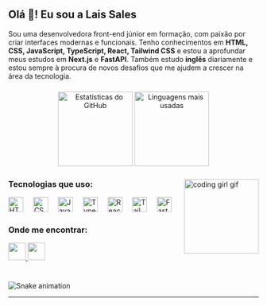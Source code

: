 <h2 align="left">Olá 👋! Eu sou a Lais Sales</h2>

<p align="left">
Sou uma desenvolvedora front-end júnior em formação, com paixão por criar interfaces modernas e funcionais. Tenho conhecimentos em <strong>HTML, CSS, JavaScript, TypeScript, React, Tailwind CSS</strong> e estou a aprofundar meus estudos em <strong>Next.js</strong> e <strong>FastAPI</strong>. Também estudo <strong>inglês</strong> diariamente e estou sempre à procura de novos desafios que me ajudem a crescer na área da tecnologia.
</p>

###

<div align="center">
  <img src="https://github-readme-stats.vercel.app/api?username=LaisSales&hide_title=false&hide_rank=false&show_icons=true&include_all_commits=true&count_private=true&disable_animations=false&theme=dracula&locale=pt&hide_border=false" height="150" alt="Estatísticas do GitHub" />
  <img src="https://github-readme-stats.vercel.app/api/top-langs?username=LaisSales&locale=pt&hide_title=false&layout=compact&card_width=320&langs_count=6&theme=dracula&hide_border=false" height="150" alt="Linguagens mais usadas" />
</div>

###

<img align="right" height="150" src="https://i.imgflip.com/65efzo.gif" alt="coding girl gif" />

###

<div align="left">
  <h3>Tecnologias que uso:</h3>
  <img src="https://cdn.jsdelivr.net/gh/devicons/devicon/icons/html5/html5-original.svg" height="30" alt="HTML5 logo" />
  <img width="12" />
  <img src="https://cdn.jsdelivr.net/gh/devicons/devicon/icons/css3/css3-original.svg" height="30" alt="CSS3 logo" />
  <img width="12" />
  <img src="https://cdn.jsdelivr.net/gh/devicons/devicon/icons/javascript/javascript-original.svg" height="30" alt="JavaScript logo" />
  <img width="12" />
  <img src="https://cdn.jsdelivr.net/gh/devicons/devicon/icons/typescript/typescript-original.svg" height="30" alt="TypeScript logo" />
  <img width="12" />
  <img src="https://cdn.jsdelivr.net/gh/devicons/devicon/icons/react/react-original.svg" height="30" alt="React logo" />
  <img width="12" />
  <img src="https://cdn.jsdelivr.net/gh/devicons/devicon/icons/tailwindcss/tailwindcss-plain.svg" height="30" alt="Tailwind logo" />
  <img width="12" />
  <img src="https://cdn.jsdelivr.net/gh/devicons/devicon/icons/fastapi/fastapi-original.svg" height="30" alt="FastAPI logo" />
</div>

###

<div align="left">
  <h3>Onde me encontrar:</h3>
  <a href="mailto:teuemail@gmail.com" target="_blank">
    <img src="https://img.shields.io/static/v1?message=Gmail&logo=gmail&label=&color=D14836&logoColor=white&labelColor=&style=for-the-badge" height="35" />
  </a>
  <a href="https://www.linkedin.com/in/teulinkedin" target="_blank">
    <img src="https://img.shields.io/static/v1?message=LinkedIn&logo=linkedin&label=&color=0077B5&logoColor=white&labelColor=&style=for-the-badge" height="35" />
  </a>
</div>

###

<br clear="both">

<img src="https://raw.githubusercontent.com/maurodesouza/maurodesouza/output/snake.svg" alt="Snake animation" />

---
